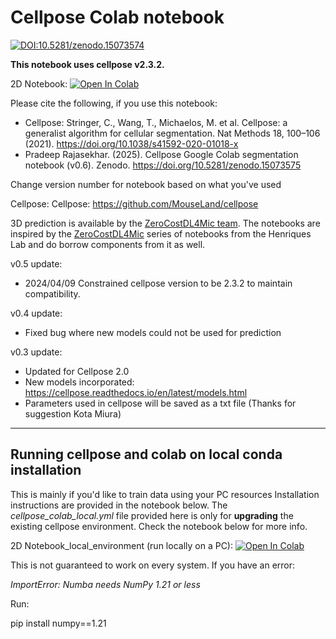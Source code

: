 # Cellpose Colab notebook

[![DOI:10.5281/zenodo.15073574](http://img.shields.io/badge/DOI-10.5281/zenodo.15073574.svg)](https://doi.org/10.5281/zenodo.15073574)

**This notebook uses cellpose v2.3.2.**


2D Notebook: [![Open In Colab](https://colab.research.google.com/assets/colab-badge.svg)](https://colab.research.google.com/github/pr4deepr/cellpose-colab/blob/main/Cellpose_cell_segmentation_2D_prediction_only.ipynb)

Please cite the following, if you use this notebook:
- Cellpose: Stringer, C., Wang, T., Michaelos, M. et al. Cellpose: a generalist algorithm for cellular segmentation. Nat Methods 18, 100–106 (2021). https://doi.org/10.1038/s41592-020-01018-x
- Pradeep Rajasekhar. (2025). Cellpose Google Colab segmentation notebook (v0.6). Zenodo. https://doi.org/10.5281/zenodo.15073575

Change version number for notebook based on what you've used

Cellpose: Cellpose: https://github.com/MouseLand/cellpose

3D prediction is available  by the [ZeroCostDL4Mic team](https://github.com/HenriquesLab/ZeroCostDL4Mic/wiki). The notebooks are inspired by the [ZeroCostDL4Mic](https://github.com/HenriquesLab/ZeroCostDL4Mic/wiki) series of notebooks from the Henriques Lab and do borrow components from it as well. 


v0.5 update:
* 2024/04/09 Constrained cellpose version to be 2.3.2 to maintain compatibility.


v0.4 update:
* Fixed bug where new models could not be used for prediction


v0.3 update:
* Updated for Cellpose 2.0
* New models incorporated: https://cellpose.readthedocs.io/en/latest/models.html
* Parameters used in cellpose will be saved as a txt file (Thanks for suggestion Kota Miura)

***********************
## Running cellpose and colab on local conda installation

This is mainly if you'd like to train data using your PC resources
Installation instructions are provided in the notebook below. The _cellpose_colab_local.yml_ file provided here is only for **upgrading** the existing cellpose environment.
Check the notebook below for more info.

2D Notebook_local_environment (run locally on a PC): [![Open In Colab](https://colab.research.google.com/assets/colab-badge.svg)](https://colab.research.google.com/github/pr4deepr/cellpose-colab/blob/main/Cellpose_2D_run_on_local_environment.ipynb)

This is not guaranteed to work on every system. If you have an error:

_ImportError: Numba needs NumPy 1.21 or less_

Run:

pip install numpy==1.21
